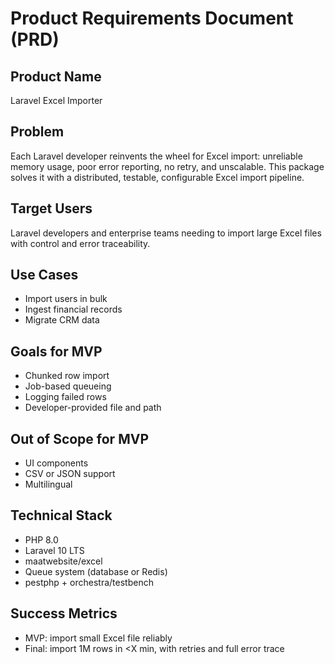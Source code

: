 # Product Requirements Document (PRD)

## Product Name
Laravel Excel Importer

## Problem
Each Laravel developer reinvents the wheel for Excel import: unreliable memory usage, poor error reporting, no retry, and unscalable. This package solves it with a distributed, testable, configurable Excel import pipeline.

## Target Users
Laravel developers and enterprise teams needing to import large Excel files with control and error traceability.

## Use Cases
- Import users in bulk
- Ingest financial records
- Migrate CRM data

## Goals for MVP
- Chunked row import
- Job-based queueing
- Logging failed rows
- Developer-provided file and path

## Out of Scope for MVP
- UI components
- CSV or JSON support
- Multilingual

## Technical Stack
- PHP 8.0
- Laravel 10 LTS
- maatwebsite/excel
- Queue system (database or Redis)
- pestphp + orchestra/testbench

## Success Metrics
- MVP: import small Excel file reliably
- Final: import 1M rows in <X min, with retries and full error trace